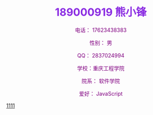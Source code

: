 <html lang="en">
<head>
    <meta charset="UTF-8">
    <title>熊小锋的个人网站</title>
</head>
<body>
    <h1 style="text-align: center; color: blueviolet;">189000919  熊小锋</h1>
    <div style="text-align: center; color: purple;">
        <p>电话： 17623438383</p>
        <p>性别： 男</p>
        <p>QQ： 2837024994</p>
        <p>学校：重庆工程学院</p>
        <p>院系： 软件学院</p>
        <p>爱好： JavaScript</p>
    </div>
    <a href = "test.html">1111</a>
</body>
</html>
